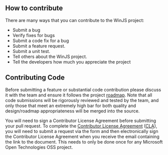 ## How to contribute
There are many ways that you can contribute to the WinJS project:
* Submit a bug
* Verify fixes for bugs
* Submit a code fix for a bug
* Submit a feature request.
* Submit a unit test.
* Tell others about the WinJS project.
* Tell the developers how much you appreciate the project

## Contributing Code
Before submitting a feature or substantial code contribution please discuss it with the team and ensure it follows the project [roadmap](Roadmap). Note that all code submissions will be rigorously reviewed and tested by the team, and only those that meet an extremely high bar for both quality and design/roadmap appropriateness will be merged into the source.

You will need to sign a Contributor License Agreement before submitting your pull request. To complete the [Contributor License Agreement](https://cla.msopentech.com/) ([CLA](https://cla.msopentech.com/)), you will need to submit a request via the form and then electronically sign the Contributor License Agreement when you receive the email containing the link to the document. This needs to only be done once for any Microsoft Open Technologies OSS project.